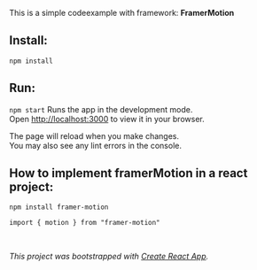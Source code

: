 This is a simple codeexample with framework: <b> FramerMotion</b>
<br>

## Install:

`npm install`

## Run:

`npm start`
Runs the app in the development mode.\
Open [http://localhost:3000](http://localhost:3000) to view it in your browser.

The page will reload when you make changes.\
You may also see any lint errors in the console.
<br>

## How to implement framerMotion in a react project:

`npm install framer-motion`

`import { motion } from "framer-motion"`

<br>

<em>This project was bootstrapped with [Create React App](https://github.com/facebook/create-react-app).</em>

